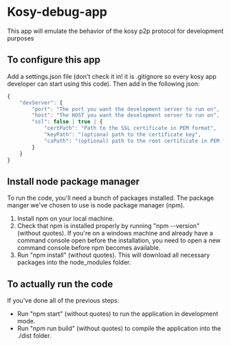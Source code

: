 # Kosy-debug-app
This app will emulate the behavior of the kosy p2p protocol for development purposes

## To configure this app
Add a settings.json file (don't check it in! it is .gitignore so every kosy app developer can start using this code). Then add in the following json:

```Typescript
{
    "devServer": {
        "port": "The port you want the development server to run on",
        "host": "The HOST you want the development server to run on",
        "ssl": false | true | { 
            "certPath": "Path to the SSL certificate in PEM format",
            "keyPath": "(optiona) path to the certificate key", 
            "caPath": "(optional) path to the root certificate in PEM format"
        }
    }
}
```

## Install node package manager
To run the code, you'll need a bunch of packages installed. The package manger we've chosen to use is node package manager (npm).
1) Install npm on your local machine.
2) Check that npm is installed properly by running "npm --version" (without quotes). If you're on a windows machine and already have a command console open before the installation, you need to open a new command console before npm becomes available.
3) Run "npm install" (without quotes). This will download all necessary packages into the node_modules folder.

## To actually run the code
If you've done all of the previous steps:

- Run "npm start" (without quotes) to run the application in development mode.
- Run "npm run build" (without quotes) to compile the application into the ./dist folder.
